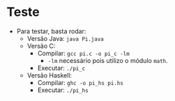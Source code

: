 # Teste

* Para testar, basta rodar:
    * Versão Java: `java Pi.java`
    * Versão C: 
        * Compilar: `gcc pi.c -o pi_c -lm`
          * `-lm` necessário pois utilizo o módulo `math`.
        * Executar: `./pi_c`
    * Versão Haskell:
        * Compilar: `ghc -o pi_hs pi.hs`
        * Executar: `./pi_hs`